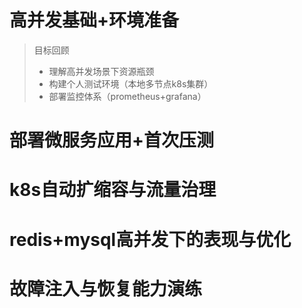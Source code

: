 # 高并发基础+环境准备

> 目标回顾
>
> - 理解高并发场景下资源瓶颈
> - 构建个人测试环境（本地多节点k8s集群）
> - 部署监控体系（prometheus+grafana）







# 部署微服务应用+首次压测










# k8s自动扩缩容与流量治理







# redis+mysql高并发下的表现与优化









# 故障注入与恢复能力演练





